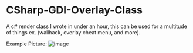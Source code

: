 # CSharp-GDI-Overlay-Class
A c# render class I wrote in under an hour, this can be used for a multitude of things ex. (wallhack, overlay cheat menu, and more).

Example Picture:
![image](https://user-images.githubusercontent.com/103158896/169159837-e953896e-8265-49cc-9b85-cc08d88d81e1.png)
